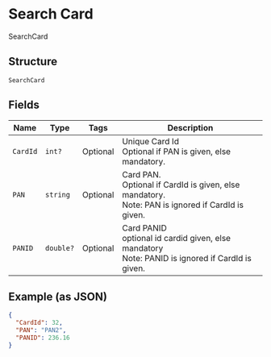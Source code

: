 
# Search Card

SearchCard

## Structure

`SearchCard`

## Fields

| Name | Type | Tags | Description |
|  --- | --- | --- | --- |
| `CardId` | `int?` | Optional | Unique Card Id<br>Optional if PAN is given, else mandatory. |
| `PAN` | `string` | Optional | Card PAN.<br>Optional if CardId is given, else mandatory.<br>Note: PAN is ignored if CardId is given. |
| `PANID` | `double?` | Optional | Card PANID<br>optional id cardid given, else mandatory<br>Note: PANID is ignored if CardId is given. |

## Example (as JSON)

```json
{
  "CardId": 32,
  "PAN": "PAN2",
  "PANID": 236.16
}
```

